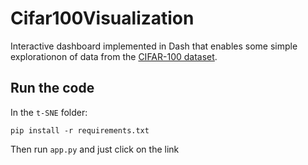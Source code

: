 # Cifar100Visualization
Interactive dashboard implemented in Dash that enables some simple explorationon of data from the [CIFAR-100 dataset](https://www.cs.toronto.edu/~kriz/cifar.html).

## Run the code
In the `t-SNE` folder: 
```
pip install -r requirements.txt
```
Then run `app.py` and just click on the link 
